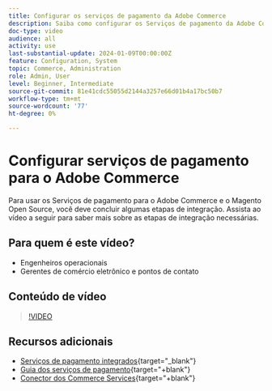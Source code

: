 ```yaml
---
title: Configurar os serviços de pagamento da Adobe Commerce
description: Saiba como configurar os Serviços de pagamento da Adobe Commerce.
doc-type: video
audience: all
activity: use
last-substantial-update: 2024-01-09T00:00:00Z
feature: Configuration, System
topic: Commerce, Administration
role: Admin, User
level: Beginner, Intermediate
source-git-commit: 81e41cdc55055d2144a3257e66d01b4a17bc50b7
workflow-type: tm+mt
source-wordcount: '77'
ht-degree: 0%

---
```


# Configurar serviços de pagamento para o Adobe Commerce

Para usar os Serviços de pagamento para o Adobe Commerce e o Magento Open Source, você deve concluir algumas etapas de integração. Assista ao vídeo a seguir para saber mais sobre as etapas de integração necessárias.

## Para quem é este vídeo?

- Engenheiros operacionais
- Gerentes de comércio eletrônico e pontos de contato

## Conteúdo de vídeo

>[!VIDEO](https://video.tv.adobe.com/v/3425957?learn=on)

## Recursos adicionais

- [Serviços de pagamento integrados](https://experienceleague.adobe.com/docs/commerce-merchant-services/payment-services/get-started/onboard.html){target="_blank"}
- [Guia dos serviços de pagamento](https://experienceleague.adobe.com/docs/commerce-merchant-services/payment-services/guide-overview.html){target="+blank"}
- [Conector dos Commerce Services](https://experienceleague.adobe.com/docs/commerce-merchant-services/user-guides/integration-services/saas.html){target="+blank"}
